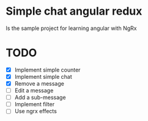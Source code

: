 # Simple chat angular redux

Is the sample project for learning angular with NgRx

# TODO

- [x] Implement simple counter
- [x] Implement simple chat
- [x] Remove a message
- [ ] Edit a message
- [ ] Add a sub-message
- [ ] Implement filter
- [ ] Use ngrx effects